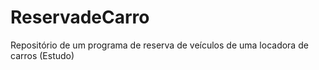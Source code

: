 # ReservadeCarro
Repositório de um programa de reserva de veículos de uma locadora de carros (Estudo)
